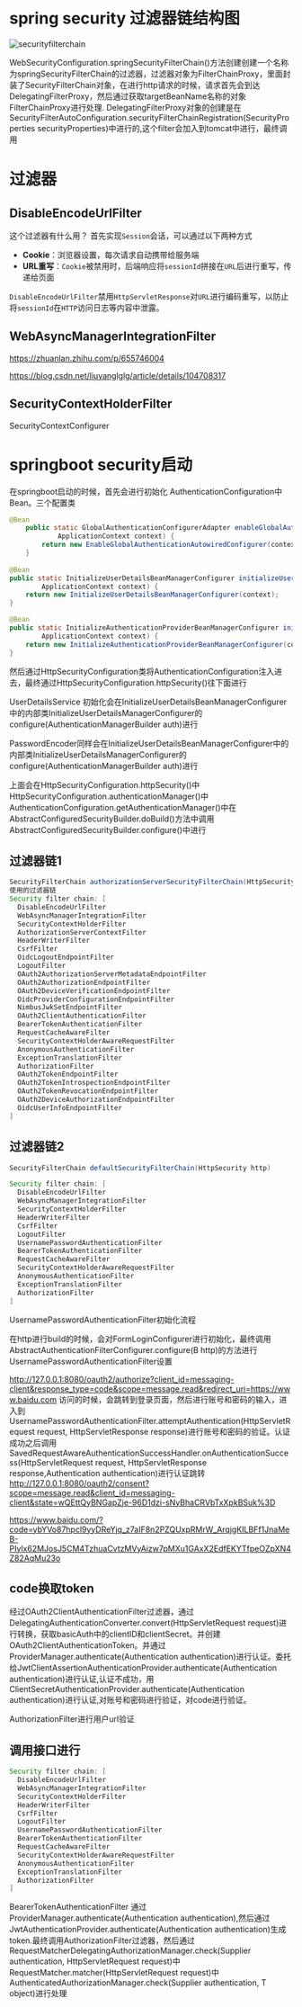 # spring security 过滤器链结构图

![securityfilterchain](pic/authorization-02/multi-securityfilterchain.png)



WebSecurityConfiguration.springSecurityFilterChain()方法创建创建一个名称为springSecurityFilterChain的过滤器，过滤器对象为FilterChainProxy，里面封装了SecurityFilterChain对象，在进行http请求的时候，请求首先会到达DelegatingFilterProxy，然后通过获取targetBeanName名称的对象FilterChainProxy进行处理.
DelegatingFilterProxy对象的创建是在SecurityFilterAutoConfiguration.securityFilterChainRegistration(SecurityProperties securityProperties)中进行的,这个filter会加入到tomcat中进行，最终调用

# 过滤器

## DisableEncodeUrlFilter

这个过滤器有什么用？ 首先实现`Session`会话，可以通过以下两种方式

- **Cookie**：浏览器设置，每次请求自动携带给服务端
- **URL重写**：`Cookie`被禁用时，后端响应将`sessionId`拼接在`URL`后进行重写，传递给页面

`DisableEncodeUrlFilter`禁用`HttpServletResponse`对`URL`进行编码重写，以防止将`sessionId`在`HTTP`访问日志等内容中泄露。

## WebAsyncManagerIntegrationFilter

https://zhuanlan.zhihu.com/p/655746004

https://blog.csdn.net/liuyanglglg/article/details/104708317

## SecurityContextHolderFilter

SecurityContextConfigurer

# springboot security启动

在springboot启动的时候，首先会进行初始化 AuthenticationConfiguration中Bean。三个配置类
	

```java
@Bean
	public static GlobalAuthenticationConfigurerAdapter enableGlobalAuthenticationAutowiredConfigurer(
			ApplicationContext context) {
		return new EnableGlobalAuthenticationAutowiredConfigurer(context);
	}
	
@Bean
public static InitializeUserDetailsBeanManagerConfigurer initializeUserDetailsBeanManagerConfigurer(
		ApplicationContext context) {
	return new InitializeUserDetailsBeanManagerConfigurer(context);
}

@Bean
public static InitializeAuthenticationProviderBeanManagerConfigurer initializeAuthenticationProviderBeanManagerConfigurer(
		ApplicationContext context) {
	return new InitializeAuthenticationProviderBeanManagerConfigurer(context);
}
```
然后通过HttpSecurityConfiguration类将AuthenticationConfiguration注入进去，最终通过HttpSecurityConfiguration.httpSecurity()往下面进行

UserDetailsService 初始化会在InitializeUserDetailsBeanManagerConfigurer中的内部类InitializeUserDetailsManagerConfigurer的configure(AuthenticationManagerBuilder auth)进行

PasswordEncoder同样会在InitializeUserDetailsBeanManagerConfigurer中的内部类InitializeUserDetailsManagerConfigurer的configure(AuthenticationManagerBuilder auth)进行


上面会在HttpSecurityConfiguration.httpSecurity()中HttpSecurityConfiguration.authenticationManager()中AuthenticationConfiguration.getAuthenticationManager()中在AbstractConfiguredSecurityBuilder.doBuild()方法中调用AbstractConfiguredSecurityBuilder.configure()中进行

## 过滤器链1

```java
SecurityFilterChain authorizationServerSecurityFilterChain(HttpSecurity http)
使用的过滤器链
Security filter chain: [
  DisableEncodeUrlFilter
  WebAsyncManagerIntegrationFilter
  SecurityContextHolderFilter
  AuthorizationServerContextFilter
  HeaderWriterFilter
  CsrfFilter
  OidcLogoutEndpointFilter
  LogoutFilter
  OAuth2AuthorizationServerMetadataEndpointFilter
  OAuth2AuthorizationEndpointFilter
  OAuth2DeviceVerificationEndpointFilter
  OidcProviderConfigurationEndpointFilter
  NimbusJwkSetEndpointFilter
  OAuth2ClientAuthenticationFilter
  BearerTokenAuthenticationFilter
  RequestCacheAwareFilter
  SecurityContextHolderAwareRequestFilter
  AnonymousAuthenticationFilter
  ExceptionTranslationFilter
  AuthorizationFilter
  OAuth2TokenEndpointFilter
  OAuth2TokenIntrospectionEndpointFilter
  OAuth2TokenRevocationEndpointFilter
  OAuth2DeviceAuthorizationEndpointFilter
  OidcUserInfoEndpointFilter
]
```



## 过滤器链2

```java
SecurityFilterChain defaultSecurityFilterChain(HttpSecurity http)

Security filter chain: [
  DisableEncodeUrlFilter
  WebAsyncManagerIntegrationFilter
  SecurityContextHolderFilter
  HeaderWriterFilter
  CsrfFilter
  LogoutFilter
  UsernamePasswordAuthenticationFilter
  BearerTokenAuthenticationFilter
  RequestCacheAwareFilter
  SecurityContextHolderAwareRequestFilter
  AnonymousAuthenticationFilter
  ExceptionTranslationFilter
  AuthorizationFilter
]
```

UsernamePasswordAuthenticationFilter初始化流程

在http进行build的时候，会对FormLoginConfigurer进行初始化，最终调用AbstractAuthenticationFilterConfigurer.configure(B http)的方法进行UsernamePasswordAuthenticationFilter设置

http://127.0.0.1:8080/oauth2/authorize?client_id=messaging-client&response_type=code&scope=message.read&redirect_uri=https://www.baidu.com
访问的时候，会跳转到登录页面，然后进行账号和密码的输入，进入到UsernamePasswordAuthenticationFilter.attemptAuthentication(HttpServletRequest request, HttpServletResponse response)进行账号和密码的验证。认证成功之后调用SavedRequestAwareAuthenticationSuccessHandler.onAuthenticationSuccess(HttpServletRequest request, HttpServletResponse response,Authentication authentication)进行认证跳转
http://127.0.0.1:8080/oauth2/consent?scope=message.read&client_id=messaging-client&state=wQEttQyBNGapZje-96D1dzi-sNyBhaCRVbTxXpkBSuk%3D

https://www.baidu.com/?code=ybYVo87hpcl9yyDReYjq_z7aIF8n2PZQUxpRMrW_ArqjgKILBFf1JnaMeB-PIylx62MJosJ5CM4TzhuaCvtzMVyAizw7pMXu1GAxX2EdfEKYTfpeOZpXN4Z82AqMu23o

## code换取token

经过OAuth2ClientAuthenticationFilter过滤器，通过DelegatingAuthenticationConverter.convert(HttpServletRequest request)进行转换，获取basicAuth中的clientID和clientSecret。并创建OAuth2ClientAuthenticationToken。并通过ProviderManager.authenticate(Authentication authentication)进行认证。委托给JwtClientAssertionAuthenticationProvider.authenticate(Authentication authentication)进行认证,认证不成功，用ClientSecretAuthenticationProvider.authenticate(Authentication authentication)进行认证,对账号和密码进行验证，对code进行验证。

AuthorizationFilter进行用户url验证

## 调用接口进行

```java
Security filter chain: [
  DisableEncodeUrlFilter
  WebAsyncManagerIntegrationFilter
  SecurityContextHolderFilter
  HeaderWriterFilter
  CsrfFilter
  LogoutFilter
  UsernamePasswordAuthenticationFilter
  BearerTokenAuthenticationFilter
  RequestCacheAwareFilter
  SecurityContextHolderAwareRequestFilter
  AnonymousAuthenticationFilter
  ExceptionTranslationFilter
  AuthorizationFilter
]
```


BearerTokenAuthenticationFilter 通过ProviderManager.authenticate(Authentication authentication),然后通过JwtAuthenticationProvider.authenticate(Authentication authentication)生成token.最终调用AuthorizationFilter过滤器，然后通过RequestMatcherDelegatingAuthorizationManager.check(Supplier<Authentication> authentication, HttpServletRequest request)中RequestMatcher.matcher(HttpServletRequest request)中AuthenticatedAuthorizationManager.check(Supplier<Authentication> authentication, T object)进行处理